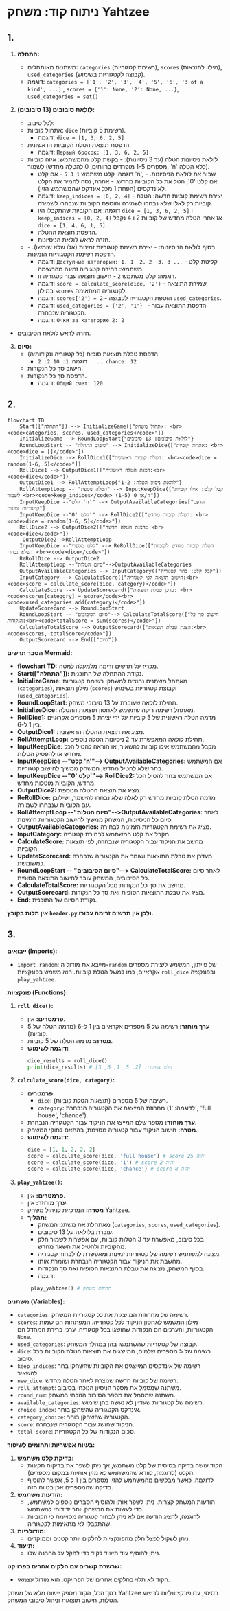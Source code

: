 # ניתוח קוד: משחק Yahtzee

## 1. <algorithm>

1. **התחלה:**
   -   משתנים מאותחלים: `categories` (רשימת קטגוריות), `scores` (מילון לתוצאות), `used_categories` (קבוצה לקטגוריות בשימוש).
   -   דוגמה: `categories = ['1', '2', '3', '4', '5', '6', '3 of a kind', ...]` , `scores = {'1': None, '2': None, ...}`, `used_categories = set()`

2. **לולאת סיבובים (13 סיבובים):**
   -   לכל סיבוב:
     -   אתחול קוביות: `dice` (רשימת 5 קוביות).
         -  דוגמה: `dice = [1, 3, 6, 2, 5]`
     -   הדפסת תוצאת הטלת הקוביות הראשונית.
         -  דוגמה: `Первый бросок: [1, 3, 6, 2, 5]`
     -   לולאת ניסיונות הטלה (עד 3 ניסיונות):
        -   בקשת קלט מהמשתמש: איזה קוביות לשמור (מספרים 1-5 מופרדים ברווחים, 0 להטלה מחדש, 'n' ללא הטלה).
           -   דוגמה: קלט משתמש `1 3 5`
        -   אם קלט 'n', שבור את לולאת הניסיונות.
        -   אם קלט '0', הטל את כל הקוביות מחדש.
        -   אחרת, נסה להמיר את הקלט לאינדקסים (הפחת 1 מכל אינדקס שהמשתמש הזין).
            -  דוגמה: `keep_indices = [0, 2, 4]`
        -   יצירת רשימת קוביות חדשה: הטלת קוביות רק לאלו שלא נבחרו לשמירה והוספת הקוביות שנבחרו לשמירה.
            -  דוגמה: אם הקוביות שהתקבלו היו `dice = [1, 3, 6, 2, 5]` ו  `keep_indices = [0, 2, 4]` אז אחרי הטלה מחדש של קוביות 2 ו 4 נקבל `dice = [1, 4, 6, 1, 5]`.
         - הדפסת תוצאת ההטלה.
         - חזרה לראש לולאת הניסיונות.
    -   בסוף לולאת הניסיונות:
       -   יצירת רשימת קטגוריות זמינות (אלו שלא שומשו).
       -   הדפסת רשימת הקטגוריות הזמינות.
           - דוגמה: `Доступные категории: 1. 1  2. 2  3. 3 ...`
       -   קליטת קלט משתמש: בחירת קטגוריה זמינה מהרשימה.
          - דוגמה: קלט משתמש `2`
       -   חישוב תוצאה עבור קטגוריה זו.
           -  דוגמה: `score = calculate_score(dice, '2')`
       -   שמירת התוצאה במילון `scores` לקטגוריה המתאימה.
           -   דוגמה: `scores['2'] = 2`
       -   הוספת הקטגוריה לקבוצה `used_categories`.
           -   דוגמה: `used_categories = {'2', '1'} `
       -  הדפסת התוצאה עבור הקטגוריה שנבחרה.
           - דוגמה: `Очки за категорию 2: 2`
  - חזרה לראש לולאת הסיבובים.

3.  **סיום:**
    - הדפסת טבלת תוצאות סופית (כל קטגוריה ונקודותיה).
        - דוגמה: `1: 10 2: 2  ... chance: 12`
    -   חישוב סך כל הנקודות.
    - הדפסת סך כל הנקודות.
       -   דוגמה: `Общий счет: 120`

## 2. <mermaid>

```mermaid
flowchart TD
    Start(["התחלה"]) --> InitializeGame(["אתחול משחק: <br><code>categories, scores, used_categories</code>"])
    InitializeGame --> RoundLoopStart{"לולאת סיבובים: 13 סיבובים"}
    RoundLoopStart -- "סיבוב התחלה" --> InitializeDice(["אתחול קוביות: <br><code>dice = []</code>"])
    InitializeDice --> RollDice1(["הטלת קוביות ראשונית: <br><code>dice = random(1-6, 5)</code>"])
    RollDice1 --> OutputDice1(["הצגת הטלה ראשונית:<br><code>dice</code>"])
    OutputDice1 --> RollAttemptLoop{"לולאת ניסיון הטלה: 1-2"}
    RollAttemptLoop -- "הטלה נוספת" --> InputKeepDice(["קבל קלט: אילו קוביות לשמור <br><code>keep_indices</code> (1-5) או 0/n"])
    InputKeepDice --"קלט 'n'" --> OutputAvailableCategories["הדפס קטגוריות זמינות"]
    InputKeepDice --"קלט '0'" --> RollDice2(["הטלת קוביות מחדש: <br><code>dice = random(1-6, 5)</code>"])
    RollDice2 --> OutputDice2(["הצגת הטלה חדשה: <br><code>dice</code>"])
     OutputDice2-->RollAttemptLoop
    InputKeepDice --"קלט מספרי" --> ReRollDice(["הטלת קוביות מחדש לקוביות שלא נבחרו: <br><code>dice</code>"])
    ReRollDice --> OutputDice2
    RollAttemptLoop --"סיום הטלות"-->OutputAvailableCategories
    OutputAvailableCategories --> InputCategory(["קבל קלט: בחר קטגוריה"])
    InputCategory --> CalculateScore(["חישוב תוצאה לפי קטגוריה:<br><code>score = calculate_score(dice, category)</code>"])
    CalculateScore --> UpdateScorecard(["עדכן טבלת תוצאות: <br><code>scores[category] = score</code><br><code>used_categories.add(category)</code>"])
    UpdateScorecard --> RoundLoopStart
    RoundLoopStart -- "סיום הסיבובים"--> CalculateTotalScore(["חישוב סך כל הנקודות:<br><code>totalScore = sum(scores)</code>"])
    CalculateTotalScore --> OutputScorecard(["הצגת טבלת תוצאות:<br><code>scores, totalScore</code>"])
    OutputScorecard --> End(["סיום"])
```

**הסבר תרשים Mermaid:**

-   **flowchart TD:** מכריז על תרשים זרימה מלמעלה למטה.
-   **Start(["התחלה"]):** נקודת ההתחלה של התוכנית.
-   **InitializeGame:** מאתחל משתנים נחוצים למשחק: רשימת קטגוריות (`categories`), מילון תוצאות (`scores`) וקבוצת קטגוריות בשימוש (`used_categories`).
-   **RoundLoopStart:** תחילת לולאה שעוברת על 13 סיבובי משחק.
-  **InitializeDice:** מאתחל רשימה ריקה שתשמש לאחסון תוצאות ההטלה.
-   **RollDice1:** מדמה הטלה ראשונית של 5 קוביות על ידי יצירת 5 מספרים אקראיים בין 1 ל-6.
- **OutputDice1:** מציג את תוצאת ההטלה הראשונית.
-   **RollAttemptLoop:** תחילת לולאה המאפשרת עד 2 ניסיונות הטלה נוספים.
-  **InputKeepDice:** מקבל מהמשתמש אילו קוביות להשאיר, או הוראה להטיל הכל מחדש או להפסיק הטלות.
-   **InputKeepDice --"קלט 'n'"--> OutputAvailableCategories:** אם המשתמש בחר שלא להטיל מחדש, המשחק ממשיך לחישוב קטגוריות.
-   **InputKeepDice --"קלט '0'"--> RollDice2:** אם המשתמש בחר להטיל הכל מחדש, הקוביות מוטלות מחדש.
-   **OutputDice2:** מציג את תוצאת ההטלה הנוספת.
-    **ReRollDice:**  מדמה הטלת קוביות מחדש רק לאלה שלא נבחרו להישמר, ושילובן עם הקוביות שנבחרו לשמירה.
-  **RollAttemptLoop --"סיום הטלות"-->OutputAvailableCategories:** לאחר סיום כל הניסיונות, המשחק ממשיך לחישוב הקטגוריות הזמינות.
-   **OutputAvailableCategories:** מציג את רשימת הקטגוריות הזמינות לבחירה.
-   **InputCategory:** מקבל את קלט המשתמש לבחירת קטגוריה.
-   **CalculateScore:** מחשב את הניקוד עבור הקטגוריה שנבחרה, לפי תוצאות הקוביות.
-   **UpdateScorecard:** מעדכן את טבלת התוצאות ושומר את הקטגוריה שנבחרה כמשומשת.
-  **RoundLoopStart -- "סיום הסיבובים"--> CalculateTotalScore:** לאחר סיום כל הסיבובים, המשחק עובר לחישוב התוצאה הסופית.
-   **CalculateTotalScore:** מחשב את סך כל הנקודות מכל הקטגוריות.
-   **OutputScorecard:** מציג את טבלת התוצאות הסופית ואת סך כל הנקודות.
-   **End:** נקודת הסיום של התוכנית.

**אין תלות בקובץ `header.py` ולכן אין תרשים זרימה עבורו.**

## 3. <explanation>

**ייבואים (Imports):**

-   `import random`: מייבא את מודול ה-`random` של פייתון, המשמש ליצירת מספרים אקראיים, כמו למשל הטלת קוביות. הוא משמש בפונקציות `roll_dice` ובפונקציה `play_yahtzee`.

**פונקציות (Functions):**

1.  **`roll_dice()`:**
    -   **פרמטרים:** אין.
    -   **ערך מוחזר:** רשימה של 5 מספרים אקראיים בין 1 ל-6 (מדמה הטלה של 5 קוביות).
    -   **מטרה:** מדמה הטלה של 5 קוביות.
    -   **דוגמה לשימוש:**
        ```python
        dice_results = roll_dice()
        print(dice_results) # פלט אפשרי: [2, 5, 1, 6, 3]
        ```

2.  **`calculate_score(dice, category)`:**
    -   **פרמטרים:**
        -   `dice`: רשימה של 5 מספרים (תוצאות הטלת קוביות).
        -   `category`: מחרוזת המייצגת את הקטגוריה הנבחרת (לדוגמה: '1', 'full house', 'chance').
    -   **ערך מוחזר:** מספר שלם המייצג את הניקוד עבור הקטגוריה הנבחרת.
    -   **מטרה:** חישוב הניקוד עבור קטגוריה מסוימת, בהתאם לחוקי המשחק.
    -   **דוגמה לשימוש:**
        ```python
        dice = [1, 1, 2, 2, 2]
        score = calculate_score(dice, 'full house') # score יהיה 25
        score = calculate_score(dice, '1') # score יהיה 2
        score = calculate_score(dice, 'chance') # score יהיה 8
        ```

3.  **`play_yahtzee()`:**
    -   **פרמטרים:** אין.
    -   **ערך מוחזר:** אין.
    -   **מטרה:** המרכזית לניהול משחק Yahtzee.
    -   **תהליך:**
        -   מאתחלת את משתני המשחק (`categories`, `scores`, `used_categories`).
        -   עוברת בלולאה על 13 סיבובים.
        -   בכל סיבוב, מאפשרת עד 3 הטלות קוביות, עם אפשרות לשמור חלק מהקוביות ולהטיל את השאר מחדש.
        -   מציגה למשתמש רשימה של קטגוריות זמינות ומאפשרת לו לבחור קטגוריה.
        -   מחשבת את הניקוד עבור הקטגוריה הנבחרת ושומרת אותו.
        -   בסוף המשחק, מציגה את טבלת התוצאות הסופית ואת סך הנקודות.
        - דוגמה:
        ```python
         play_yahtzee() # תחילת משחק
        ```

**משתנים (Variables):**

-   `categories`: רשימה של מחרוזות המייצגות את כל קטגוריות המשחק.
-   `scores`: מילון המשמש לאחסון הניקוד לכל קטגוריה. המפתחות הם שמות הקטגוריות, והערכים הם הנקודות שהושגו בכל קטגוריה. ערכי ברירת המחדל הם `None`.
-   `used_categories`: קבוצה של קטגוריות שהשתמשו בהן במהלך המשחק.
-   `dice`: רשימה של 5 מספרים שלמים, המייצגים את תוצאות הטלת הקוביות בכל סיבוב.
-   `keep_indices`: רשימה של אינדקסים המייצגים את הקוביות שהשחקן בחר להשאיר.
-   `new_dice`: רשימה של קוביות חדשה שנוצרת לאחר הטלה מחדש.
-   `roll_attempt`: משתנה שמסמל את מספר הניסיון הנוכחי בסיבוב.
-  `round_num`: משתנה שמסמל את מספר הסיבוב הנוכחי במשחק.
-   `available_categories`: רשימה של קטגוריות שעדיין לא נעשה בהן שימוש.
-   `choice_index`: אינדקס הקטגוריה שהשחקן בוחר.
-   `category_choice`: הקטגוריה שהשחקן בוחר.
-  `score`: הניקוד שהושג עבור הקטגוריה שנבחרה.
-  `total_score`: סכום הנקודות של כל הקטגוריות.

**בעיות אפשריות ותחומים לשיפור:**

1.  **בדיקת קלט משתמש:**
    -   הקוד עושה בדיקה בסיסית של קלט משתמש, אך ניתן לשפר את בדיקות תקינות הקלט (לדוגמה, לוודא שהמשתמש לא מזין אותיות במקום מספרים).
    -  לדוגמה, כאשר מבקשים מהמשתמש להזין מספרים בין 1 ל 5, אפשר להוסיף בדיקה שהמספרים אכן בטווח הזה.
2.  **הודעות משתמש:**
    -   הודעות המשחק קצרות. ניתן לשפר אותן ולהוסיף הסברים נוספים למשתמש, כדי לעשות את המשחק יותר ידידותי למשתמש.
    - לדוגמה, להציג הודעה אם לא ניתן לבחור קטגוריה מסויימת כי הקוביות שהתקבלו לא מתאימות לקטגוריה.
3.  **מודולריות:**
    -   ניתן לשקול לפצל חלק מהפונקציות לחלקים יותר קטנים וממוקדים.
4.  **תיעוד:**
    -   ניתן להוסיף עוד תיעוד לקוד כדי להקל על ההבנה שלו.

**שרשרת קשרים עם חלקים אחרים בפרויקט:**

-   הקוד לא תלוי בחלקים אחרים של הפרויקט. הוא מודול עצמאי.

בסך הכל, הקוד מספק יישום מלא של משחק Yahtzee בסיסי, עם פונקציונליות לביצוע הטלות, חישוב תוצאות וניהול סיבובי המשחק.